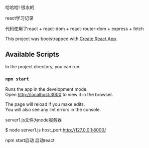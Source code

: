 哈哈哈! 很水的

react学习记录

代码使用了react + react-dom + react-router-dom + express + fetch

This project was bootstrapped with [Create React App](https://github.com/facebook/create-react-app).

## Available Scripts

In the project directory, you can run:

### `npm start`

Runs the app in the development mode.<br>
Open [http://localhost:3000](http://localhost:3000) to view it in the browser.

The page will reload if you make edits.<br>
You will also see any lint errors in the console.

server1.js文件为node服务器

$ node server1.js   host_port:http://127.0.0.1:8000/

npm start启动  启动react
